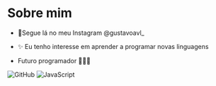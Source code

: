 # Sobre mim
- 👻Segue lá no meu Instagram @gustavoavl_

- ✨ Eu tenho interesse em aprender a programar novas linguagens

- Futuro programador 🤪💪🔥

![GitHub](https://img.shields.io/badge/github-%23121011.svg?style=for-the-badge&logo=github&logoColor=white) ![JavaScript](https://img.shields.io/badge/javascript-%23323330.svg?style=for-the-badge&logo=javascript&logoColor=%23F7DF1E)
